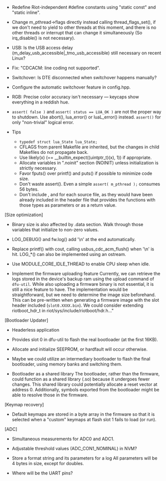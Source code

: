 * Redefine Riot-independent #define constants using "static const" and "static inline".

* Change m_pthread->flags directly instead calling thread_flags_set(), if we don't need to yield to other threads at this moment, and there is no other threads or interrupt that can change it simultaneously (So irq_disable() is not necessary).

* USB: Is the USB access delay (m_delay_usb_accessible|_tmo_usb_accessible) still necessary on recent Linux?

* Fix: "CDCACM: line coding not supported".

* Switchover: Is DTE disconnected when switchover happens manually?

* Configure the automatic switchover feature in config.hpp.

* RGB: Precise color accuracy isn't necessary — keycaps show everything in a reddish hue.

* `assert( false )` and `assert( status == LUA_OK )` are not the proper way to shutdown. Use abort(), lua_error() or luaL_error() instead.
  `assert()` for only "non-trivial" logical error.

* Tips
  - `typedef struct lua_State lua_State;`
  - CFLAGS from parent Makefile are inherited, but the changes in child Makefiles do not propagate back.
  - Use likely(x) (== __builtin_expect((uintptr_t)(x), 1)) if appropriate.
  - Allocate variables in ".noinit" section (NOINIT) unless initialization is strictly necessary.
  - Favor fputs() over printf() and puts() if possible to minimize code size.
  - Don't waste assert(). Even a simple `assert( m_pthread );` consumes 56 bytes.
  - Don't include <cstdbool>, <cstddef> and <cstdint> for each source file, as they would
    have been already included in the header file that provides the functions with those
    types as parameters or as a return value.

[Size optimization]
* Binary size is also affected by .data section. Walk through those variables that initialize to non-zero values.
* LOG_DEBUG() and fw.log() add '\n' at the end automatically.
* Replace printf() with cout, calling usbus_cdc_acm_flush() when '\n' is hit. LOG_*() can also be implemented using an ostream.

* Use MODULE_CORE_IDLE_THREAD to enable CPU sleep when idle.

* Implement the firmware uploading feature
  Currently, we can retrieve the logs stored in the device's backup ram using the upload command of `dfu-util`. While also uploading a firmware binary is not essential, it is still a nice feature to have. The implementation would be straightforward, but we need to determine the image size beforehand. This can be pre-written when generating a firmware image with the slot header included (`slot0.XXXX.bin`). We could consider extending riotboot_hdr_t in riot/sys/include/riotboot/hdr.h..."

[Bootloader Updater]
* Headerless application
* Provides slot 0 in dfu-util to flash the real bootloader (at the first 16KB).
* Allocate and initialize SEEPROM, or hardfault will occur otherwise.
* Maybe we could utilize an intermediary bootloader to flash the final bootloader, using memory banks and switching them.

* Bootloader as a shared library
  The bootloader, rather than the firmware, could function as a shared library (.so) because it undergoes fewer changes. This shared library could potentially allocate a reset vector at address 0. Additionally, symbols exported from the bootloader might be able to resolve those in the firmware.

[Keymap recovery]
* Default keymaps are stored in a byte array in the firmware so that it is selected when a "custom" keymaps at flash slot 1 fails to load (or run).

[ADC]
* Simultaneous measurements for ADC0 and ADC1.
* Adjustable threshold values (ADC_CON1_NOMINAL) in NVM?

* Store a format string and its parameters for a log
  All parameters will be 4 bytes in size, except for doubles.

* Where will be the UART pins?
